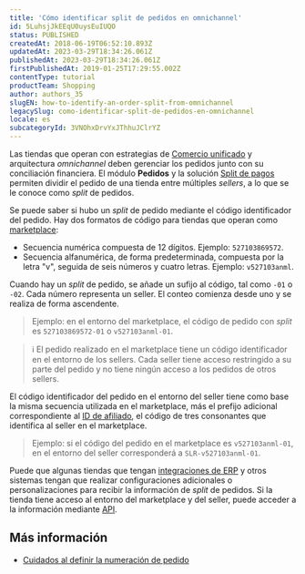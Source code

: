 ```yaml
---
title: 'Cómo identificar split de pedidos en omnichannel'
id: 5LuhsjJkEEqU0uysEuIUQO
status: PUBLISHED
createdAt: 2018-06-19T06:52:10.893Z
updatedAt: 2023-03-29T18:34:26.061Z
publishedAt: 2023-03-29T18:34:26.061Z
firstPublishedAt: 2019-01-25T17:29:55.002Z
contentType: tutorial
productTeam: Shopping
author: authors_35
slugEN: how-to-identify-an-order-split-from-omnichannel
legacySlug: como-identificar-split-de-pedidos-en-omnichannel
locale: es
subcategoryId: 3VNOhxDrvYxJThhuJClrYZ
---
```


Las tiendas que operan con estrategias de [Comercio unificado](/es/tracks/estrategias-de-comercio-unificado--3WGDRRhc3vf1MJb9zGncnv) y arquitectura _omnichannel_ deben gerenciar los pedidos junto con su conciliación financiera. El módulo **Pedidos** y la solución [Split de pagos](/es/tutorial/split-de-pagamento--6k5JidhYRUxileNolY2VLx) permiten dividir el pedido de una tienda entre múltiples _sellers_, a lo que se le conoce como _split_ de pedidos.

Se puede saber si hubo un _split_ de pedido mediante el código identificador del pedido. Hay dos formatos de código para tiendas que operan como [marketplace](/es/tutorial/configurar-marketplace-vtex--7splyp5MqIyt2Iyz5jsNzb):

- Secuencia numérica compuesta de 12 dígitos. Ejemplo: `527103869572`.
- Secuencia alfanumérica, de forma predeterminada, compuesta por la letra "v", seguida de seis números y cuatro letras. Ejemplo: `v527103anml`.

Cuando hay un _split_ de pedido, se añade un sufijo al código, tal como `-01` o `-02`. Cada número representa un seller. El conteo comienza desde uno y se realiza de forma ascendente.

> Ejemplo: en el entorno del marketplace, el código de pedido con _split_ es `527103869572-01` o `v527103anml-01`.

> ℹ️ El pedido realizado en el marketplace tiene un código identificador en el entorno de los sellers. Cada seller tiene acceso restringido a su parte del pedido y no tiene ningún acceso a los pedidos de otros sellers.

El código identificador del pedido en el entorno del seller tiene como base la misma secuencia utilizada en el marketplace, más el prefijo adicional correspondiente al [ID de afiliado](/es/tutorial/o-que-e-afiliado--4bN3e1YarSEammk2yOeMc0), el código de tres consonantes que identifica al seller en el marketplace.

> Ejemplo: si el código del pedido en el marketplace es `v527103anml-01`, en el entorno del seller corresponderá a `SLR-v527103anml-01`.

Puede que algunas tiendas que tengan [integraciones de ERP](https://developers.vtex.com/vtex-rest-api/docs/erp-integration-guide) y otros sistemas tengan que realizar configuraciones adicionales o personalizaciones para recibir la información de _split_ de pedidos. Si la tienda tiene acceso al entorno del marketplace y del seller, puede acceder a la información mediante [API](https://developers.vtex.com/vtex-rest-api/reference/listorders).

## Más información

- [Cuidados al definir la numeración de pedido](/es/tutorial/cuidados-ao-definir-a-numeracao-de-pedido--VAKKptfcaOxFxM8gfPobu)
